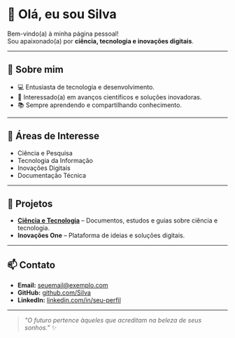 # 👋 Olá, eu sou Silva

Bem-vindo(a) à minha página pessoal!  
Sou apaixonado(a) por **ciência, tecnologia e inovações digitais**.

---

## 🌟 Sobre mim
- 💻 Entusiasta de tecnologia e desenvolvimento.
- 🔬 Interessado(a) em avanços científicos e soluções inovadoras.
- 📚 Sempre aprendendo e compartilhando conhecimento.

---

## 🚀 Áreas de Interesse
- Ciência e Pesquisa
- Tecnologia da Informação
- Inovações Digitais
- Documentação Técnica

---

## 📂 Projetos
- **[Ciência e Tecnologia](./README.md)** – Documentos, estudos e guias sobre ciência e tecnologia.
- **Inovações One** – Plataforma de ideias e soluções digitais.

---

## 📫 Contato
- **Email:** seuemail@exemplo.com
- **GitHub:** [github.com/Silva ](https://github.com/enavIX)
- **LinkedIn:** [linkedin.com/in/seu-perfil](https://linkedin.com/in/seu-perfil)

---

> *"O futuro pertence àqueles que acreditam na beleza de seus sonhos."* ✨
